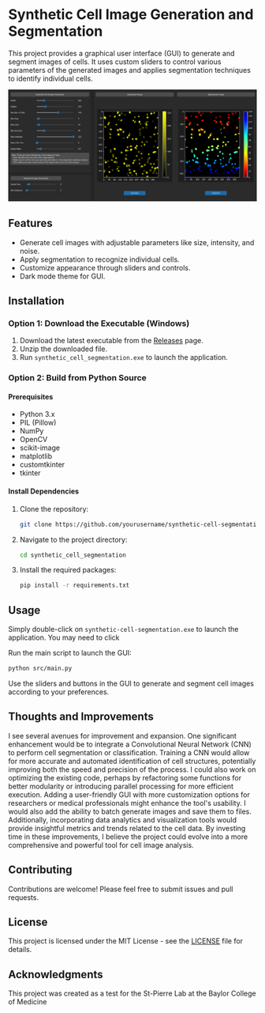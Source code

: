 # Synthetic Cell Image Generation and Segmentation

This project provides a graphical user interface (GUI) to generate and segment images of cells. It uses custom sliders to control various parameters of the generated images and applies segmentation techniques to identify individual cells.

![Sample Image](images/sample.png)

## Features

- Generate cell images with adjustable parameters like size, intensity, and noise.
- Apply segmentation to recognize individual cells.
- Customize appearance through sliders and controls.
- Dark mode theme for GUI.

## Installation

### Option 1: Download the Executable (Windows)

1. Download the latest executable from the [Releases](https://github.com/anishzute/synthetic-cell-segmentation/releases) page.
2. Unzip the downloaded file.
3. Run `synthetic_cell_segmentation.exe` to launch the application.

### Option 2: Build from Python Source

#### Prerequisites

- Python 3.x
- PIL (Pillow)
- NumPy
- OpenCV
- scikit-image
- matplotlib
- customtkinter
- tkinter

#### Install Dependencies

1. Clone the repository:

   ```bash
   git clone https://github.com/yourusername/synthetic-cell-segmentation.git
   ```

2. Navigate to the project directory:

   ```bash
   cd synthetic_cell_segmentation
   ```

3. Install the required packages:

   ```bash
   pip install -r requirements.txt
   ```

## Usage

Simply double-click on `synthetic-cell-segmentation.exe` to launch the application. You may need to click

Run the main script to launch the GUI:

```bash
python src/main.py
```

Use the sliders and buttons in the GUI to generate and segment cell images according to your preferences.

## Thoughts and Improvements

I see several avenues for improvement and expansion. One significant enhancement would be to integrate a Convolutional Neural Network (CNN) to perform cell segmentation or classification. Training a CNN would allow for more accurate and automated identification of cell structures, potentially improving both the speed and precision of the process. I could also work on optimizing the existing code, perhaps by refactoring some functions for better modularity or introducing parallel processing for more efficient execution. Adding a user-friendly GUI with more customization options for researchers or medical professionals might enhance the tool's usability. I would also add the ability to batch generate images and save them to files. Additionally, incorporating data analytics and visualization tools would provide insightful metrics and trends related to the cell data. By investing time in these improvements, I believe the project could evolve into a more comprehensive and powerful tool for cell image analysis.


## Contributing

Contributions are welcome! Please feel free to submit issues and pull requests.

## License

This project is licensed under the MIT License - see the [LICENSE](LICENSE) file for details.

## Acknowledgments

This project was created as a test for the St-Pierre Lab at the Baylor College of Medicine
